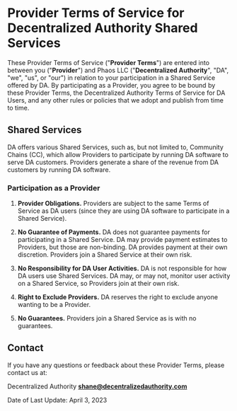 # Provider Terms of Service for Decentralized Authority Shared Services

These Provider Terms of Service ("**Provider Terms**") are entered into between you ("**Provider**") and Phaos LLC ("**Decentralized Authority**", "DA", "we", "us", or "our") in relation to your participation in a Shared Service offered by DA. By participating as a Provider, you agree to be bound by these Provider Terms, the Decentralized Authority Terms of Service for DA Users, and any other rules or policies that we adopt and publish from time to time.

## Shared Services

DA offers various Shared Services, such as, but not limited to, Community Chains (CC), which allow Providers to participate by running DA software to serve DA customers. Providers generate a share of the revenue from DA customers by running DA software.

### Participation as a Provider

1. **Provider Obligations.** Providers are subject to the same Terms of Service as DA users (since they are using DA software to participate in a Shared Service).

2. **No Guarantee of Payments.** DA does not guarantee payments for participating in a Shared Service. DA may provide payment estimates to Providers, but those are non-binding. DA provides payment at their own discretion. Providers join a Shared Service at their own risk.

3. **No Responsibility for DA User Activities.** DA is not responsible for how DA users use Shared Services. DA may, or may not, monitor user activity on a Shared Service, so Providers join at their own risk.

4. **Right to Exclude Providers.** DA reserves the right to exclude anyone wanting to be a Provider.

5. **No Guarantees.** Providers join a Shared Service as is with no guarantees.

## Contact

If you have any questions or feedback about these Provider Terms, please contact us at:

Decentralized Authority **shane@decentralizedauthority.com**

Date of Last Update: April 3, 2023
